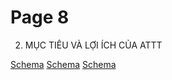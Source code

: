 # Page 8


2. MỤC TIÊU VÀ LỢI ÍCH CỦA ATTT

[Schema](page_8_img_0.png)
[Schema](page_8_img_1.png)
[Schema](page_8_img_2.png)
